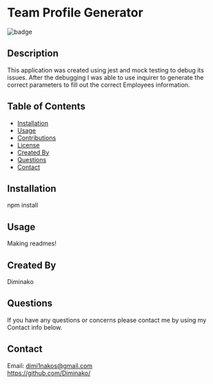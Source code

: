 # Team Profile Generator  
![badge](https://img.shields.io/static/v1?label=License&message=Apache&color=blue)  
## Description  
This application was created using jest and mock testing to debug its issues.
After the debugging I was able to use inquirer to generate the correct parameters 
to fill out the correct Employees information.  
## Table of Contents  
* [Installation](#installation)  
* [Usage](#usage)  
* [Contributions](#contributions)  
* [License](#license)  
* [Created By](#created)  
* [Questions](#questions)  
* [Contact](#contact)  
## Installation  
npm install  
## Usage  
Making readmes!  
## Created By  
Diminako  
## Questions  
If you have any questions or concerns please contact me by using my Contact info below.  
## Contact  
Email: dimi1nakos@gmail.com  
https://github.com/Diminako/  